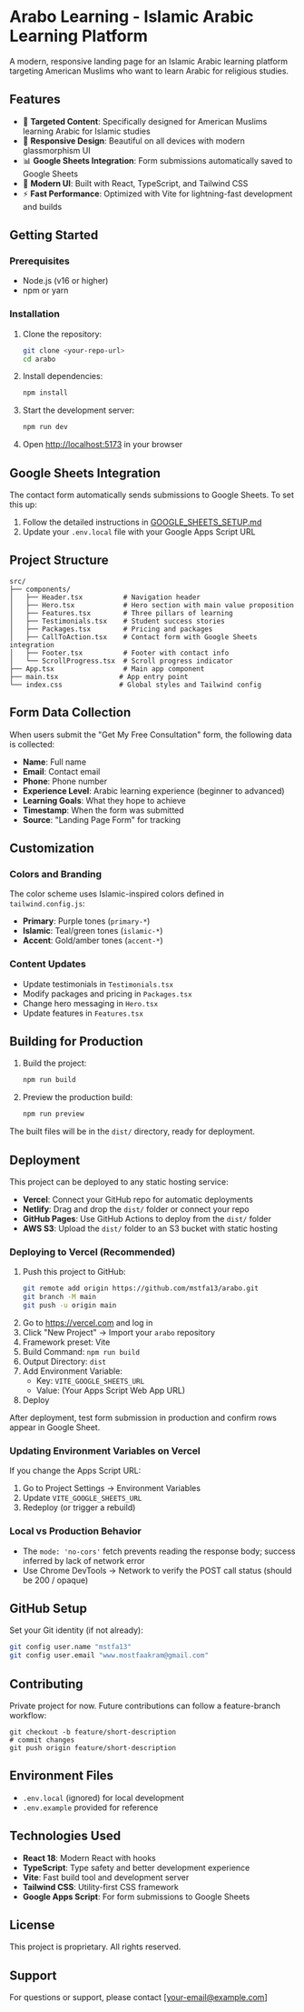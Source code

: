 # Arabo Learning - Islamic Arabic Learning Platform

A modern, responsive landing page for an Islamic Arabic learning platform targeting American Muslims who want to learn Arabic for religious studies.

## Features

- 🎯 **Targeted Content**: Specifically designed for American Muslims learning Arabic for Islamic studies
- 📱 **Responsive Design**: Beautiful on all devices with modern glassmorphism UI
- 📊 **Google Sheets Integration**: Form submissions automatically saved to Google Sheets
- 🎨 **Modern UI**: Built with React, TypeScript, and Tailwind CSS
- ⚡ **Fast Performance**: Optimized with Vite for lightning-fast development and builds

## Getting Started

### Prerequisites

- Node.js (v16 or higher)
- npm or yarn

### Installation

1. Clone the repository:
   ```bash
   git clone <your-repo-url>
   cd arabo
   ```

2. Install dependencies:
   ```bash
   npm install
   ```

3. Start the development server:
   ```bash
   npm run dev
   ```

4. Open [http://localhost:5173](http://localhost:5173) in your browser

## Google Sheets Integration

The contact form automatically sends submissions to Google Sheets. To set this up:

1. Follow the detailed instructions in [GOOGLE_SHEETS_SETUP.md](./GOOGLE_SHEETS_SETUP.md)
2. Update your `.env.local` file with your Google Apps Script URL

## Project Structure

```
src/
├── components/
│   ├── Header.tsx          # Navigation header
│   ├── Hero.tsx            # Hero section with main value proposition
│   ├── Features.tsx        # Three pillars of learning
│   ├── Testimonials.tsx    # Student success stories
│   ├── Packages.tsx        # Pricing and packages
│   ├── CallToAction.tsx    # Contact form with Google Sheets integration
│   ├── Footer.tsx          # Footer with contact info
│   └── ScrollProgress.tsx  # Scroll progress indicator
├── App.tsx                 # Main app component
├── main.tsx               # App entry point
└── index.css              # Global styles and Tailwind config
```

## Form Data Collection

When users submit the "Get My Free Consultation" form, the following data is collected:

- **Name**: Full name
- **Email**: Contact email
- **Phone**: Phone number
- **Experience Level**: Arabic learning experience (beginner to advanced)
- **Learning Goals**: What they hope to achieve
- **Timestamp**: When the form was submitted
- **Source**: "Landing Page Form" for tracking

## Customization

### Colors and Branding

The color scheme uses Islamic-inspired colors defined in `tailwind.config.js`:

- **Primary**: Purple tones (`primary-*`)
- **Islamic**: Teal/green tones (`islamic-*`)
- **Accent**: Gold/amber tones (`accent-*`)

### Content Updates

- Update testimonials in `Testimonials.tsx`
- Modify packages and pricing in `Packages.tsx`
- Change hero messaging in `Hero.tsx`
- Update features in `Features.tsx`

## Building for Production

1. Build the project:
   ```bash
   npm run build
   ```

2. Preview the production build:
   ```bash
   npm run preview
   ```

The built files will be in the `dist/` directory, ready for deployment.

## Deployment

This project can be deployed to any static hosting service:

- **Vercel**: Connect your GitHub repo for automatic deployments
- **Netlify**: Drag and drop the `dist/` folder or connect your repo
- **GitHub Pages**: Use GitHub Actions to deploy from the `dist/` folder
- **AWS S3**: Upload the `dist/` folder to an S3 bucket with static hosting

### Deploying to Vercel (Recommended)

1. Push this project to GitHub:
   ```bash
   git remote add origin https://github.com/mstfa13/arabo.git
   git branch -M main
   git push -u origin main
   ```
2. Go to https://vercel.com and log in
3. Click "New Project" → Import your `arabo` repository
4. Framework preset: Vite
5. Build Command: `npm run build`
6. Output Directory: `dist`
7. Add Environment Variable:
   - Key: `VITE_GOOGLE_SHEETS_URL`
   - Value: (Your Apps Script Web App URL)
8. Deploy

After deployment, test form submission in production and confirm rows appear in Google Sheet.

### Updating Environment Variables on Vercel

If you change the Apps Script URL:
1. Go to Project Settings → Environment Variables
2. Update `VITE_GOOGLE_SHEETS_URL`
3. Redeploy (or trigger a rebuild)

### Local vs Production Behavior
- The `mode: 'no-cors'` fetch prevents reading the response body; success inferred by lack of network error
- Use Chrome DevTools → Network to verify the POST call status (should be 200 / opaque)

## GitHub Setup

Set your Git identity (if not already):
```bash
git config user.name "mstfa13"
git config user.email "www.mostfaakram@gmail.com"
```

## Contributing
Private project for now. Future contributions can follow a feature-branch workflow:
```
git checkout -b feature/short-description
# commit changes
git push origin feature/short-description
```

## Environment Files
- `.env.local` (ignored) for local development
- `.env.example` provided for reference

## Technologies Used

- **React 18**: Modern React with hooks
- **TypeScript**: Type safety and better development experience
- **Vite**: Fast build tool and development server
- **Tailwind CSS**: Utility-first CSS framework
- **Google Apps Script**: For form submissions to Google Sheets

## License

This project is proprietary. All rights reserved.

## Support

For questions or support, please contact [your-email@example.com]
